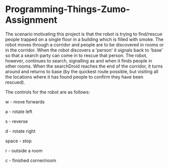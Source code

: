 # Programming-Things-Zumo-Assignment

The scenario motivating this project is that the robot is trying to find/rescue people trapped on a single floor in a building which is filled with smoke. The robot moves through a corridor and people are to be discovered in rooms or in the corridor. When the robot discovers a 'person' it signals back to ‘base’ so that a search party can come in to rescue that person. The robot, however, continues to search, signalling as and when it finds people in other rooms. When the searchDroid reaches the end of the corridor, it turns around and returns to base (by the quickest route possible, but visiting all the locations where it has found people to confirm they have been rescued). 

The controls for the robot are as follows:

w - move forwards

a - rotate left

s - reverse

d - rotate right

space - stop

r - outside a room

c - finished corner/room
